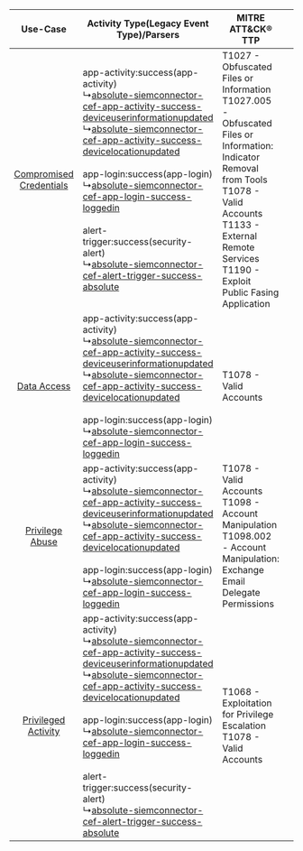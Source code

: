 |    Use-Case    | Activity Type(Legacy Event Type)/Parsers    | MITRE ATT&CK® TTP    | Content    |
|:----:| ---- | ---- | ---- |
| [Compromised Credentials](../../../UseCases/uc_compromised_credentials.md) |  app-activity:success(app-activity)<br> ↳[absolute-siemconnector-cef-app-activity-success-deviceuserinformationupdated](Ps/pC_absolutesiemconnectorcefappactivitysuccessdeviceuserinformationupdated.md)<br> ↳[absolute-siemconnector-cef-app-activity-success-devicelocationupdated](Ps/pC_absolutesiemconnectorcefappactivitysuccessdevicelocationupdated.md)<br><br> app-login:success(app-login)<br> ↳[absolute-siemconnector-cef-app-login-success-loggedin](Ps/pC_absolutesiemconnectorcefapploginsuccessloggedin.md)<br><br> alert-trigger:success(security-alert)<br> ↳[absolute-siemconnector-cef-alert-trigger-success-absolute](Ps/pC_absolutesiemconnectorcefalerttriggersuccessabsolute.md)<br> | T1027 - Obfuscated Files or Information<br>T1027.005 - Obfuscated Files or Information: Indicator Removal from Tools<br>T1078 - Valid Accounts<br>T1133 - External Remote Services<br>T1190 - Exploit Public Fasing Application<br> | [<ul><li>65 Rules</li></ul><ul><li>33 Models</li></ul>](RM/r_m_absolute_absolute_dds_Compromised_Credentials.md) |
|    [Data Access](../../../UseCases/uc_data_access.md)    |  app-activity:success(app-activity)<br> ↳[absolute-siemconnector-cef-app-activity-success-deviceuserinformationupdated](Ps/pC_absolutesiemconnectorcefappactivitysuccessdeviceuserinformationupdated.md)<br> ↳[absolute-siemconnector-cef-app-activity-success-devicelocationupdated](Ps/pC_absolutesiemconnectorcefappactivitysuccessdevicelocationupdated.md)<br><br> app-login:success(app-login)<br> ↳[absolute-siemconnector-cef-app-login-success-loggedin](Ps/pC_absolutesiemconnectorcefapploginsuccessloggedin.md)<br>    | T1078 - Valid Accounts<br>    | [<ul><li>19 Rules</li></ul><ul><li>11 Models</li></ul>](RM/r_m_absolute_absolute_dds_Data_Access.md)    |
|         [Privilege Abuse](../../../UseCases/uc_privilege_abuse.md)         |  app-activity:success(app-activity)<br> ↳[absolute-siemconnector-cef-app-activity-success-deviceuserinformationupdated](Ps/pC_absolutesiemconnectorcefappactivitysuccessdeviceuserinformationupdated.md)<br> ↳[absolute-siemconnector-cef-app-activity-success-devicelocationupdated](Ps/pC_absolutesiemconnectorcefappactivitysuccessdevicelocationupdated.md)<br><br> app-login:success(app-login)<br> ↳[absolute-siemconnector-cef-app-login-success-loggedin](Ps/pC_absolutesiemconnectorcefapploginsuccessloggedin.md)<br>    | T1078 - Valid Accounts<br>T1098 - Account Manipulation<br>T1098.002 - Account Manipulation: Exchange Email Delegate Permissions<br>    | [<ul><li>6 Rules</li></ul><ul><li>2 Models</li></ul>](RM/r_m_absolute_absolute_dds_Privilege_Abuse.md)    |
|     [Privileged Activity](../../../UseCases/uc_privileged_activity.md)     |  app-activity:success(app-activity)<br> ↳[absolute-siemconnector-cef-app-activity-success-deviceuserinformationupdated](Ps/pC_absolutesiemconnectorcefappactivitysuccessdeviceuserinformationupdated.md)<br> ↳[absolute-siemconnector-cef-app-activity-success-devicelocationupdated](Ps/pC_absolutesiemconnectorcefappactivitysuccessdevicelocationupdated.md)<br><br> app-login:success(app-login)<br> ↳[absolute-siemconnector-cef-app-login-success-loggedin](Ps/pC_absolutesiemconnectorcefapploginsuccessloggedin.md)<br><br> alert-trigger:success(security-alert)<br> ↳[absolute-siemconnector-cef-alert-trigger-success-absolute](Ps/pC_absolutesiemconnectorcefalerttriggersuccessabsolute.md)<br> | T1068 - Exploitation for Privilege Escalation<br>T1078 - Valid Accounts<br>    | [<ul><li>3 Rules</li></ul><ul><li>1 Models</li></ul>](RM/r_m_absolute_absolute_dds_Privileged_Activity.md)       |